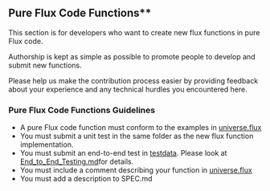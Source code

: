 ## Pure Flux Code Functions**

This section is for developers who want to create new flux functions in pure Flux code. 

Authorship is kept as simple as possible to promote people to develop and submit new functions.

Please help us make the contribution process easier by providing feedback about your experience and any technical hurdles you encountered here. 

### **Pure Flux Code Functions Guidelines**

- A pure Flux code function must conform to the examples in [universe.flux](https://github.com/influxdata/flux/blob/master/stdlib/universe/universe.flux)
- You must submit a unit test in the same folder as the new flux function implementation. 
- You must submit an end-to-end test in [testdata](https://github.com/influxdata/flux/tree/master/stdlib/testing/testdata). Please look at [End_to_End_Testing.md](https://github.com/influxdata/flux/tree/master/docs/End_to_End_Testing.md)for details. 
- You must include a comment describing your function in [universe.flux](https://github.com/influxdata/flux/blob/master/stdlib/universe/universe.flux)
- You must  add a description to SPEC.md